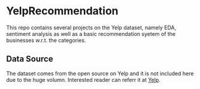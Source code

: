 # YelpRecommendation
This repo contains several projects on the Yelp dataset, namely EDA, sentiment analysis as well as a basic recommendation syetem of the businesses w.r.t. the categories.

## Data Source
The dataset comes from the open source on Yelp and it is not included here due to the huge volumn. Interested reader can referr it at [Yelp](https://www.yelp.com/dataset).
